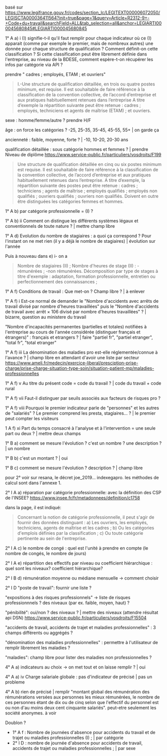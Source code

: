 basé sur https://www.legifrance.gouv.fr/codes/section_lc/LEGITEXT000006072050/LEGISCTA000036411564?init=true&page=1&query=Article+R2312-9+-+Code+du+travail&searchField=ALL&tab_selection=all&anchor=LEGIARTI000045680845#LEGIARTI000045680845


1°  A   a)  i   (I) signifie-t-il qu'il faut remplir pour chaque indicateur où ce (I) apparait (comme par exemple le premier, mais de nombreux autres) une donnée pour chaque structure de qualification ? Comment définit-on cette classification ? Si cette classification peut être librement définie dans l'entreprise, au niveau de la BDESE, comment espère-t-on récupérer les infos par catégorie via API ?

prendre " cadres ; employés, ETAM ; et ouvriers"

> I.-Une structure de qualification détaillée, en trois ou quatre postes minimum, est requise. 
> Il est souhaitable de faire référence à la classification de la convention collective, de l’accord d’entreprise et aux pratiques habituellement retenues dans l’entreprise
> A titre d’exemple la répartition suivante peut être retenue : cadres ; employés, techniciens et agents de maîtrise (ETAM) ; et ouvriers.

sexe : homme/femme/autre ? prendre H/F

âge : on force les catégories ? -25, 25-35, 35-45, 45-55, 55+ | on garde ça

ancienneté : faible, moyenne, forte ? | -10, 10-20, 20-30 ans

qualification détaillée : sous catégorie hommes et femmes ? | prendre Niveau de diplôme  https://www.service-public.fr/particuliers/vosdroits/F199

> Une structure de qualification détaillée en cinq ou six postes minimum est requise. Il est souhaitable de faire référence à la classification de la convention collective, de l’accord d’entreprise et aux pratiques habituellement retenues dans l’entreprise.
> A titre d’exemple, la répartition suivante des postes peut être retenue : cadres ; techniciens ; agents de maîtrise ; employés qualifiés ; employés non qualifiés ; ouvriers qualifiés ; ouvriers non qualifiés. Doivent en outre être distinguées les catégories femmes et hommes.

1°  A   b)  par catégorie professionnelle = (I) ?

1°  A   b)   ii  Comment on distingue les différents systèmes légaux et conventionnels de toute nature ? | mettre champ libre

1°  A   d)  Evolution du nombre de stagiaires : a quoi ça correspond ? Pour l'instant on ne met rien (il y a déjà le nombre de stagiaires)   | évolution sur l'année

Puis à nouveau dans e) i- on a
> Nombre de stagiaires (II) ;
> Nombre d'heures de stage (II) :
> -rémunérées ;
> -non rémunérées.
> Décomposition par type de stages à titre d'exemple : adaptation, formation professionnelle, entretien ou perfectionnement des connaissances ;

1°  A   f)  Conditions de travail : Que met-on ? Champ libre ? | à enlever

1°  A   f)  i   Est-ce normal de demander le "Nombre d'accidents avec arrêts de travail divisé par nombre d'heures travaillées" puis le "Nombre d'accidents de travail avec arrêt × 106 divisé par nombre d'heures travaillées" ? | bizarre, question au ministere du travail

"Nombre d'incapacités permanentes (partielles et totales) notifiées à l'entreprise au cours de l'année considérée (distinguer français et étrangers)" : français et etrangers ? | faire "partiel fr", "partiel etranger", "total fr", "total etranger"

1°  A   f)  iii La dénomination des maladies pro est-elle réglementée/connue à l'avance ? | champ libre en attendant d'avoir une liste par secteur  https://www.ameli.fr/medecin/exercice-liberal/presciption-prise-charge/prise-charge-situation-type-soin/situation-patient-mp/maladies-professionnelles

1°  A   f)  v   Au titre du présent code = code du travail ? | code du travail + code rural

1°  A   f)  vii Faut-il distinguer par seuils associés aux facteurs de risques pro ?

1°  A   f)  viii Pourquoi le premier indicateur parle de "personnes" et les autres de "salariés" ? Le premier comprend les presta, stagiaires... ? | le premier peut compter les visiteurs

1   A   f)  xi Part du temps consacré à l'analyse et à l'intervention = une seule part ou deux ? | mettre deux champs

1°  B   a)  comment se mesure l'évolution ? c'est un nombre ? une description ? | un nombre

1°  B   b)  c'est un montant ? | oui

1°  B   c)  comment se mesure l'évolution ? description ? | champ libre

pour 2° voir sur resana, le décret joe_2019... indexegapro. les méthodes de calcul sont dans l'annexe 1.

2°  I   A   a)  réparation par catégorie professionnelle: avec la définition des CSP de l'INSEE?
                https://www.insee.fr/fr/metadonnees/definition/c1758

dans la page, il est indiqué:
> Concernant la notion de catégorie professionnelle, il peut s'agir de fournir des données distinguant :
> a) Les ouvriers, les employés, techniciens, agents de maîtrise et les cadres ;
> b) Ou les catégories d'emplois définies par la classification ;
> c) Ou toute catégorie pertinente au sein de l'entreprise.

2°  I   A   c) le nombre de congé : quel est l'unité à prendre en compte (le nombre de congés, le nombre de jours)

2°  I   A   e) répartition des effectifs  par niveau ou coefficient hiérarchique : quel sont les niveaux? coefficient hiérarchique?

2°  I   B   d) rémunération moyenne ou médiane mensuelle -> comment choisir

2°  I   D   "poste de travail": fournir une liste ?

"expositions à des risques professionnels" -> liste de risques professionnnels ? des niveaux (par ex. faible, moyen, haut) ?

"pénibilité": oui/non ? des niveaux ?  | mettre des niveaux (attendre résultat api DSN)  https://www.service-public.fr/particuliers/vosdroits/F15504

"accidents de travail, accidents de trajet et maladies professionnelles" : 3 champs différents ou aggrégés ?

"dénomination des maladies professionnelles" : permettre à l'utilisateur de remplir librement les maladies ?

"maladies": champ libre pour lister des maladies non professionnelles ?

4°  A a)  indicateurs au choix -> on met tout et on laisse remplir ? | oui

4°  A a)  iv Charge salariale globale : pas d'indicateur de précisé | pas un probleme

4°  A b) rien de précisé | remplir "montant global des rémunération des rémunérations versées aux personnes les mieux rémunérées, le nombre de ces personnes étant de dix ou de cinq selon que l'effectif du personnel est ou non d'au moins deux cent cinquante salariés". peut-etre seulement les société anonymes. à voir

Doublon ?
- 1° A f : Nombre de journées d'absence pour accidents du travail et de trajet ou maladies professionnelles (I) ; | par catégorie
- 2° I D : nombre de journée d'absence pour accidents de travail, accidents de trajet ou maladies professionnelles ; | par sexe
